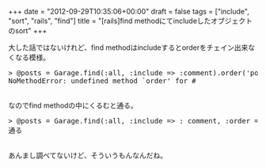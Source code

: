 +++
date = "2012-09-29T10:35:06+00:00"
draft = false
tags = ["include", "sort", "rails", "find"]
title = "[rails]find methodにてincludeしたオブジェクトのsort"
+++
<p>大した話ではないけれど、find methodはincludeするとorderをチェイン出来なくなる模様。</p>&#13;
<pre>&gt; @posts = Garage.find(:all, :include =&gt; :comment).order('posts.updated_at DESC')&#13;
NoMethodError: undefined method `order' for #&#13;
</pre>&#13;
<p><br />なのでfind methodの中にくるむと通る。</p>&#13;
<pre>&gt; @posts = Garage.find(:all, :include =&gt; : comment, :order =&gt; 'posts.updated_at DESC')<br />通る</pre>&#13;
<p><br />あんまし調べてないけど、そういうもんなんだね。</p> 